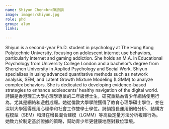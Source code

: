 ```yaml
---
name: Shiyun Chen<br>陳詩韻
image: images/shiyun.jpg
role: phd
group: alum
links:
 
---
```


Shiyun is a second-year Ph.D. student in psychology at The Hong Kong Polytechnic University, focusing on adolescent internet use behaviors, particularly internet and gaming addiction. She holds an M.A. in Educational Psychology from University College London and a bachelor’s degree from Shenzhen University in Applied Psychology and Social Work. Shiyun specializes in using advanced quantitative methods such as network analysis, SEM, and Latent Growth Mixture Modeling (LGMM) to analyze complex behaviors. She is dedicated to developing evidence-based strategies to enhance adolescents’ healthy navigation of the digital world.<br/>
詩韻是香港理工大學心理學專業的二年級博士生，研究重點為青少年網絡使用行為，尤其是網絡和遊戲成癮。她從倫敦大學學院獲得了教育心理學碩士學位，並在深圳大學獲得應用心理學和社會工作雙學士學位。詩韻擅長運用網絡分析、結構方程模型（SEM）和潛在增長混合建模（LGMM）等高級定量方法分析複雜行為。她致力於制定基於證據的策略，幫助青少年更健康地應對數位環境。